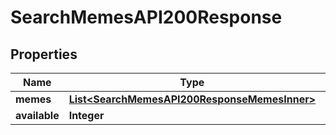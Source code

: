 

# SearchMemesAPI200Response


## Properties

| Name | Type | Description | Notes |
|------------ | ------------- | ------------- | -------------|
|**memes** | [**List&lt;SearchMemesAPI200ResponseMemesInner&gt;**](SearchMemesAPI200ResponseMemesInner.md) |  |  [optional] |
|**available** | **Integer** |  |  [optional] |



